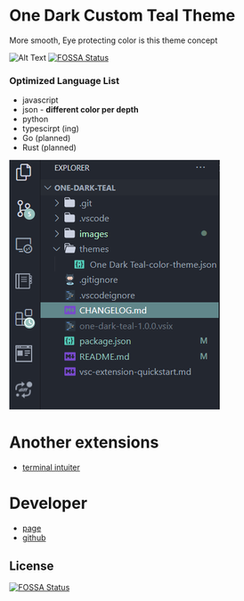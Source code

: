 # One Dark Custom Teal Theme
More smooth, Eye protecting color is this theme concept

![Alt Text](images/example.png)
[![FOSSA Status](https://app.fossa.com/api/projects/git%2Bgithub.com%2Fsungle3737%2Fone-dark-teal.svg?type=shield)](https://app.fossa.com/projects/git%2Bgithub.com%2Fsungle3737%2Fone-dark-teal?ref=badge_shield)


### Optimized Language List
- javascript
- json - **different color per depth**
- python
- typescirpt (ing)
- Go (planned)
- Rust (planned)

![Alt Text](images/2.png)


# Another extensions
- [terminal intuiter](https://marketplace.visualstudio.com/items?itemName=seonglae.terminal-intuiter&utm_source=www.vsixhub.com)

# Developer
- [page](https://seonglae.com)
- [github](https://github.com/sungle3737)


## License
[![FOSSA Status](https://app.fossa.com/api/projects/git%2Bgithub.com%2Fsungle3737%2Fone-dark-teal.svg?type=large)](https://app.fossa.com/projects/git%2Bgithub.com%2Fsungle3737%2Fone-dark-teal?ref=badge_large)